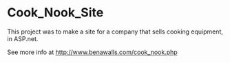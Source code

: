 # Cook_Nook_Site

This project was to make a site for a company that sells cooking equipment, in ASP.net.
 
 See more info at http://www.benawalls.com/cook_nook.php

